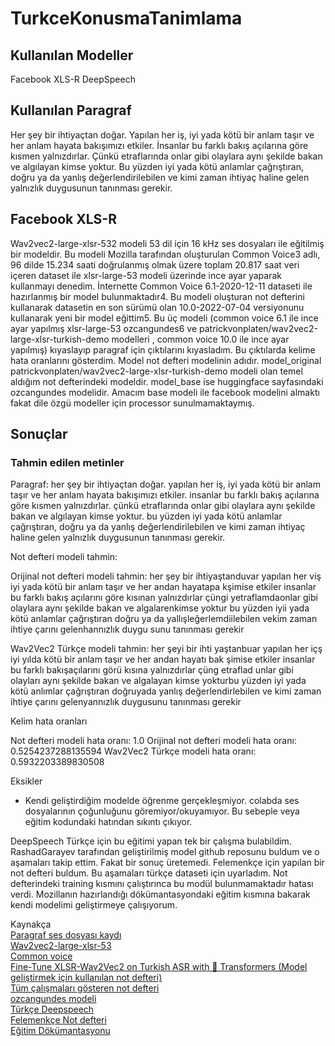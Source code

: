 # TurkceKonusmaTanimlama

## Kullanılan Modeller
Facebook XLS-R 
DeepSpeech 

## Kullanılan Paragraf
Her şey bir ihtiyaçtan doğar. Yapılan her iş, iyi yada kötü bir anlam taşır ve her anlam hayata bakışımızı etkiler.
İnsanlar bu farklı bakış açılarına göre kısmen yalnızdırlar. Çünkü etraflarında onlar gibi olaylara aynı şekilde bakan ve algılayan kimse yoktur.
Bu yüzden iyi yada kötü anlamlar çağrıştıran, doğru ya da yanlış değerlendirilebilen ve kimi zaman ihtiyaç haline gelen
yalnızlık duygusunun tanınması gerekir.

## Facebook XLS-R
Wav2vec2-large-xlsr-532 modeli 53 dil için 16 kHz ses dosyaları ile eğitilmiş bir modeldir.
Bu modeli Mozilla tarafından oluşturulan Common Voice3 adlı, 96 dilde 15.234 saati doğrulanmış olmak üzere toplam 20.817 saat veri içeren dataset ile xlsr-large-53 modeli üzerinde ince ayar yaparak kullanmayı denedim. İnternette Common Voice 6.1-2020-12-11 
dataseti ile hazırlanmış bir model bulunmaktadır4. Bu modeli oluşturan not defterini kullanarak datasetin en son sürümü olan 10.0-2022-07-04 versiyonunu kullanarak yeni bir model eğittim5.
Bu üç modeli (common voice 6.1 ile ince ayar yapılmış  xlsr-large-53 ozcangundes6 ve patrickvonplaten/wav2vec2-large-xlsr-turkish-demo modelleri
 ,  common voice 10.0 ile ince ayar yapılmış) kıyaslayıp paragraf için çıktılarını kıyasladım. Bu çıktılarda kelime hata oranlarını gösterdim. Model not defteri modelinin adıdır. model_original patrickvonplaten/wav2vec2-large-xlsr-turkish-demo modeli olan temel aldığım not defterindeki modeldir. model_base ise huggingface sayfasındaki ozcangundes modelidir. Amacım base modeli ile facebook modelini almaktı fakat dile özgü modeller için processor sunulmamaktaymış. 

## Sonuçlar
### Tahmin edilen metinler

Paragraf:
her şey bir ihtiyaçtan doğar. yapılan her iş, iyi yada kötü bir anlam taşır ve her anlam hayata bakışımızı etkiler.
i̇nsanlar bu farklı bakış açılarına göre kısmen yalnızdırlar. çünkü etraflarında onlar gibi olaylara aynı şekilde bakan ve algılayan kimse yoktur.
bu yüzden iyi yada kötü anlamlar çağrıştıran, doğru ya da yanlış değerlendirilebilen ve kimi zaman ihtiyaç haline gelen
yalnızlık duygusunun tanınması gerekir.

Not defteri modeli tahmin:

Orijinal not defteri modeli tahmin:
her şey bir ihtiyaştanduvar yapılan her viş iyi yada kötü bir anlam taşır ve her andan hayatapa kşimise etkiler i̇nsanlar bu farklı bakış açılarını göre kısınan yalnızdırlar çüngi yetraflamdaonlar gibi olaylara aynı şekilde bakan ve algalarenkimse yoktur bu yüzden iyii yada kötü anlamlar çağrıştıran doğru ya da yallışleğerlemdiilebilen vekim zaman ihtiye çarını gelenhannızlık duygu sunu tanınması gerekir

Wav2Vec2 Türkçe modeli tahmin:
her şeyi bir ihti yaştanbuar yapılan her içş iyi yılda kötü bir anlam taşır ve her andan hayatı bak şimise etkiler i̇nsanlar bu farklı bakışaçılarını görü kısına yalnızdırlar çüng etraflad unlar gibi olayları aynı şekilde bakan ve algalayan kimse yokturbu yüzden iyi yada kötü anlımlar çağrıştıran doğruyada yanlış değerlendirlebilen ve kimi zaman ihtiye çarını gelenyannızlık duygusunu tanınması gerekir

Kelim hata oranları

Not defteri modeli hata oranı:
1.0
Orijinal not defteri modeli hata oranı:
0.5254237288135594
Wav2Vec2 Türkçe modeli hata oranı:
0.5932203389830508

Eksikler
- Kendi geliştirdiğim modelde öğrenme gerçekleşmiyor. colabda ses dosyalarının çoğunluğunu göremiyor/okuyamıyor. Bu sebeple veya eğitim kodundaki hatından sıkıntı çıkıyor. 

DeepSpeech
Türkçe için bu eğitimi yapan tek bir çalışma bulabildim. RashadGarayev tarafından geliştirilmiş model github reposunu buldum ve o aşamaları takip ettim. Fakat bir sonuç üretemedi. Felemenkçe için yapılan bir not defteri buldum. Bu aşamaları türkçe dataseti için uyarladım.  Not defterindeki training kısmını çalıştırınca bu modül bulunmamaktadır hatası verdi. Mozillanın hazırlandığı dökümantasyondaki eğitim kısmına bakarak kendi modelimi geliştirmeye çalışıyorum.


Kaynakça  
[Paragraf ses dosyası kaydı](https://drive.google.com/file/d/1RKFdsQb7Epkjsh6VzgQmzEXd_2MPlkKQ/view?usp=sharing)  
[Wav2vec2-large-xlsr-53](https://huggingface.co/blog/fine-tune-wav2vec2-english)  
[Common voice](https://commonvoice.mozilla.org/tr/datasets)  
[Fine-Tune XLSR-Wav2Vec2 on Turkish ASR with 🤗 Transformers (Model geliştirmek için kullanılan not defteri)](https://colab.research.google.com/drive/1euneFBjmIZ6_cvjkBXYao2kx61ieiqG3?usp=sharing)  
[Tüm çalışmaları gösteren not defteri](https://colab.research.google.com/drive/15-gbrhrz_hyXBi1CHYWbWy7WQH0VgRlD?usp=sharing)  
[ozcangundes modeli](https://huggingface.co/ozcangundes/wav2vec2-large-xlsr-53-turkish)  
[Türkçe Deepspeech](https://github.com/RashadGarayev/TRSpeech-to-text)  
[Felemenkçe Not defteri](https://colab.research.google.com/github/acabunoc/Tutorial-train-dutch-model/blob/master/DeepSpeech_train_a_model%2C_CV_Dutch.ipynb)  
[Eğitim Dökümantasyonu](https://github.com/mozilla/DeepSpeech/blob/master/doc/TRAINING.rst#training-your-own-model)  
